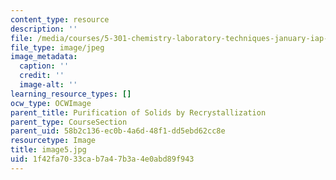 ```yaml
---
content_type: resource
description: ''
file: /media/courses/5-301-chemistry-laboratory-techniques-january-iap-2012/1f42fa7033cab7a47b3a4e0abd89f943_image5.jpg
file_type: image/jpeg
image_metadata:
  caption: ''
  credit: ''
  image-alt: ''
learning_resource_types: []
ocw_type: OCWImage
parent_title: Purification of Solids by Recrystallization
parent_type: CourseSection
parent_uid: 58b2c136-ec0b-4a6d-48f1-dd5ebd62cc8e
resourcetype: Image
title: image5.jpg
uid: 1f42fa70-33ca-b7a4-7b3a-4e0abd89f943
---
```

